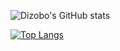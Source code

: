 ![Dizobo's GitHub stats](https://github-readme-stats.vercel.app/api?username=Dizobo&show_icons=true&theme=midnight-purple)

[![Top Langs](https://github-readme-stats.vercel.app/api/top-langs/?username=Dizobo&layout=compact&theme=midnight-purple)](https://github.com/anuraghazra/github-readme-stats)
